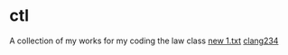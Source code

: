 
# ctl
A collection of my works for my coding the law class
[new 1.txt](https://github.com/clang234/ctl/files/7023833/new.1.txt)
[clang234](https://github.com/clang234/ctl/files/7067366/QnA_markup.1.txt)
